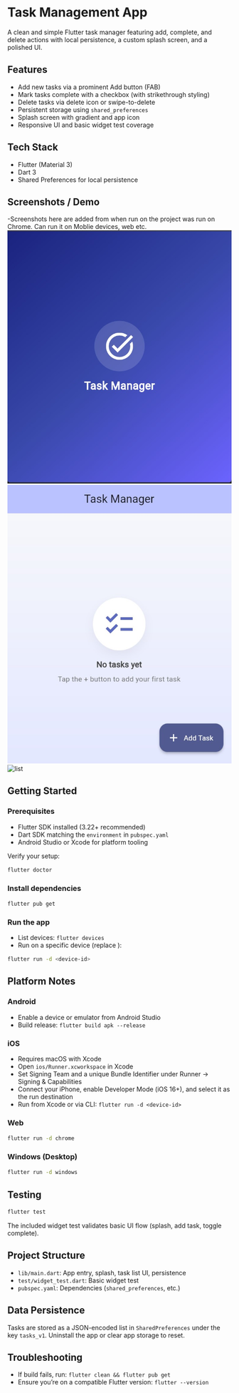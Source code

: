 # Task Management App

A clean and simple Flutter task manager featuring add, complete, and delete actions with local persistence, a custom splash screen, and a polished UI.

## Features
- Add new tasks via a prominent Add button (FAB)
- Mark tasks complete with a checkbox (with strikethrough styling)
- Delete tasks via delete icon or swipe-to-delete
- Persistent storage using `shared_preferences`
- Splash screen with gradient and app icon
- Responsive UI and basic widget test coverage

## Tech Stack
- Flutter (Material 3)
- Dart 3
- Shared Preferences for local persistence

## Screenshots / Demo
-Screenshots here are added from when run on the project was run on  Chrome. Can run it on Moblie devices, web etc.
![Splash](screenshots/SplashScreen.jpg)
![Home](screenshots/Homescreen.jpg)
![list](https://github.com/user-attachments/assets/53a96a32-682e-4006-8753-b1dabe9ab7c8)





## Getting Started
### Prerequisites
- Flutter SDK installed (3.22+ recommended)
- Dart SDK matching the `environment` in `pubspec.yaml`
- Android Studio or Xcode for platform tooling

Verify your setup:
```sh
flutter doctor
```

### Install dependencies
```sh
flutter pub get
```

### Run the app
- List devices: `flutter devices`
- Run on a specific device (replace <device-id>):
```sh
flutter run -d <device-id>
```

## Platform Notes
### Android
- Enable a device or emulator from Android Studio
- Build release: `flutter build apk --release`

### iOS
- Requires macOS with Xcode
- Open `ios/Runner.xcworkspace` in Xcode
- Set Signing Team and a unique Bundle Identifier under Runner → Signing & Capabilities
- Connect your iPhone, enable Developer Mode (iOS 16+), and select it as the run destination
- Run from Xcode or via CLI: `flutter run -d <device-id>`

### Web
```sh
flutter run -d chrome
```

### Windows (Desktop)
```sh
flutter run -d windows
```

## Testing
```sh
flutter test
```
The included widget test validates basic UI flow (splash, add task, toggle complete).

## Project Structure
- `lib/main.dart`: App entry, splash, task list UI, persistence
- `test/widget_test.dart`: Basic widget test
- `pubspec.yaml`: Dependencies (`shared_preferences`, etc.)

## Data Persistence
Tasks are stored as a JSON-encoded list in `SharedPreferences` under the key `tasks_v1`. Uninstall the app or clear app storage to reset.

## Troubleshooting
- If build fails, run: `flutter clean && flutter pub get`
- Ensure you’re on a compatible Flutter version: `flutter --version`






